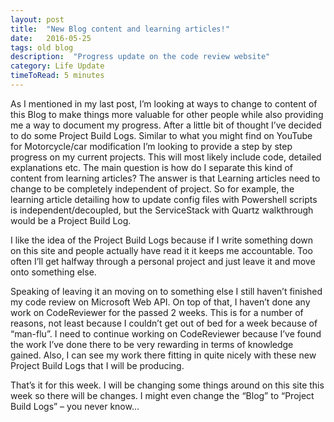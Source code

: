 ```yaml
---
layout: post
title:  "New Blog content and learning articles!"
date:   2016-05-25
tags: old blog
description:  "Progress update on the code review website"
category: Life Update
timeToRead: 5 minutes
---
```

As I mentioned in my last post, I’m looking at ways to change to content of this Blog to make things more valuable for other people while also providing me a way to document my progress.  After a little bit of thought I’ve decided to do some Project Build Logs.  Similar to what you might find on YouTube for Motorcycle/car modification I’m looking to provide a step by step progress on my current projects.  This will most likely include code, detailed explanations etc.  The main question is how do I separate this kind of content from learning articles?  The answer is that Learning articles need to change to be completely independent of project.   So for example, the learning article detailing how to update config files with Powershell scripts is independent/decoupled, but the ServiceStack with Quartz walkthrough would be a Project Build Log.

I like the idea of the Project Build Logs because if I write something down on this site and people actually have read it it keeps me accountable.  Too often I’ll get halfway through a personal project and just leave it and move onto something else.

Speaking of leaving it an moving on to something else I still haven’t finished my code review on Microsoft Web API.  On top of that, I haven’t done any work on CodeReviewer for the passed 2 weeks.  This is for a number of reasons, not least because I couldn’t get out of bed for a week because of “man-flu”.  I need to continue working on CodeReviewer because I’ve found the work I’ve done there to be very rewarding in terms of knowledge gained.  Also, I can see my work there fitting in quite nicely with these new Project Build Logs that I will be producing.

That’s it for this week.  I will be changing some things around on this site this week so there will be changes.  I might even change the “Blog” to “Project Build Logs” – you never know…

